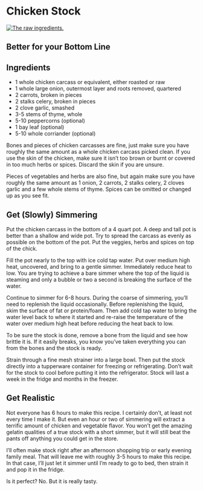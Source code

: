 # Chicken Stock

[![The raw ingredients.](http://farm3.staticflickr.com/2811/8890921175_5dfec39cd0_b.jpg)](http://www.flickr.com/photos/97407207@N00/8890921175/)

## Better for your Bottom Line

## Ingredients

* 1 whole chicken carcass or equivalent, either roasted or raw
* 1 whole large onion, outermost layer and roots removed, quartered
* 2 carrots, broken in pieces
* 2 stalks celery, broken in pieces
* 2 clove garlic, smashed
* 3-5 stems of thyme, whole
* 5-10 peppercorns (optional)
* 1 bay leaf (optional)
* 5-10 whole corriander (optional)

Bones and pieces of chicken carcasses are fine, just make sure you have roughly the same
amount as a whole chicken carcass picked clean.  If you use the skin of the chicken,
make sure it isn’t too brown or burnt or covered in too much herbs or spices.  Discard
the skin if you are unsure.

Pieces of vegetables and herbs are also fine, but again make sure you have roughly the
same amount as 1 onion, 2 carrots, 2 stalks celery, 2 cloves garlic and a few whole stems
of thyme.  Spices can be omitted or changed up as you see fit.

## Get (Slowly) Simmering

Put the chicken carcass in the bottom of a 4 quart pot. A deep and tall pot is better
than a shallow and wide pot. Try to spread the carcass as evenly as possible on the bottom
of the pot. Put the veggies, herbs and spices on top of the chick.

Fill the pot nearly to the top with ice cold tap water.  Put over medium high heat,
uncovered, and bring to a gentle simmer.  Immediately reduce heat to low.  You are trying
to achieve a bare simmer where the top of the liquid is steaming and only a bubble or two
a second is breaking the surface of the water.

Continue to simmer for 6-8 hours.  During the coarse of simmering, you’ll need to
replenish the liquid occasionally.  Before replenishing the liquid, skim the surface of
fat or protein/foam.  Then add cold tap water to bring the water level back to where it
started and re-raise the temperature of the water over medium high heat before reducing
the heat back to low.

To be sure the stock is done, remove a bone from the liquid and see how brittle it is.
If it easily breaks, you know you’ve taken everything you can from the bones and the
stock is ready.

Strain through a fine mesh strainer into a large bowl. Then put the stock directly into
a tupperware container for freezing or refrigerating. Don’t wait for the stock to cool
before putting it into the refrigerator.  Stock will last a week in the fridge and
months in the freezer.

## Get Realistic

Not everyone has 6 hours to make this recipe.  I certainly don’t, at least not every
time I make it.  But even an hour or two of simmering will extract a terrific amount of
chicken and vegetable flavor.  You won’t get the amazing gelatin qualities of a true
stock with a short simmer, but it will still beat the pants off anything you could get
in the store.

I’ll often make stock right after an afternoon shopping trip or early evening family
meal.  That will leave me with roughly 3-5 hours to make this recipe.  In that case,
I’ll just let it simmer until I’m ready to go to bed, then strain it and pop it in
the fridge.

Is it perfect? No. But it is really tasty.
